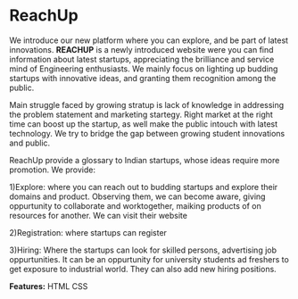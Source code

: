 # ReachUp
We introduce our new platform where you can explore, and be part of latest innovations.
**REACHUP** is a newly introduced website were you can find information about latest startups, appreciating the brilliance and service mind of Engineering enthusiasts. We mainly focus on lighting up budding startups with innovative ideas, and granting them recognition among the public. 

Main struggle faced by growing  stratup is lack of knowledge in addressing the problem statement and marketing startegy. Right market at the right time can boost up the startup, as well make the public intouch with latest technology. We try to bridge the gap between growing student innovations and public. 

ReachUp provide a glossary to Indian startups, whose ideas require more promotion. We provide:

1)Explore: where you can reach out to budding startups and explore their domains and product. Observing them, we can become aware, giving oppurtunity to collaborate and worktogether, maiking products of on resources for another. We can  visit their website

2)Registration: where startups can register

3)Hiring: Where the startups can look for skilled persons, advertising job oppurtunities. It can be an oppurtunity for university students ad freshers to get exposure to industrial world. They can also add new hiring positions. 

**Features:**
HTML
CSS



